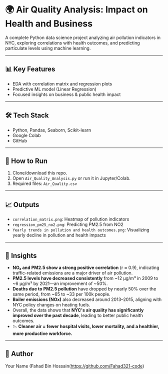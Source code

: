 # 🌍 Air Quality Analysis: Impact on Health and Business

A complete Python data science project analyzing air pollution indicators in NYC, exploring correlations with health outcomes, and predicting particulate levels using machine learning.

---

## 📊 Key Features
- EDA with correlation matrix and regression plots  
- Predictive ML model (Linear Regression)  
- Focused insights on business & public health impact  

---

## 🛠 Tech Stack
- Python, Pandas, Seaborn, Scikit-learn  
- Google Colab  
- GitHub  

---

## 🚀 How to Run
1. Clone/download this repo.  
2. Open `Air_Quality_Analysis.py` or run it in Jupyter/Colab.  
3. Required files: `Air_Quality.csv`  

---

## 📈 Outputs
- `correlation_matrix.png`: Heatmap of pollution indicators  
- `regression_pm25_no2.png`: Predicting PM2.5 from NO2  
- `Yearly trends in pollution and health outcomes.png`: Visualizing yearly decline in pollution and health impacts  

---

## 🧠 Insights

- **NO₂ and PM2.5 show a strong positive correlation** (r ≈ 0.9), indicating traffic-related emissions are a major driver of air pollution.
- **PM2.5 levels have decreased consistently** from ~12 µg/m³ in 2009 to ~6 µg/m³ by 2021—an improvement of ~50%.
- **Deaths due to PM2.5 pollution** have dropped by nearly 50% over the same period, from ~65 to ~33 per 100k people.
- **Boiler emissions (NOx)** also decreased around 2013–2015, aligning with NYC policy changes on heating fuels.
- Overall, the data shows that **NYC's air quality has significantly improved over the past decade**, leading to better public health outcomes.
- 📉 **Cleaner air = fewer hospital visits, lower mortality, and a healthier, more productive workforce.**

---

## 👤 Author
Your Name (Fahad Bin Hossain(https://github.com/Fahad321-code)
